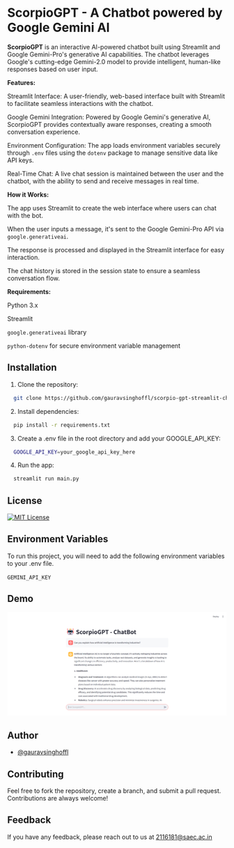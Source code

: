 
# ScorpioGPT - A Chatbot powered by Google Gemini AI

**ScorpioGPT** is an interactive AI-powered chatbot built using Streamlit and Google Gemini-Pro's generative AI capabilities. The chatbot leverages Google's cutting-edge Gemini-2.0 model to provide intelligent, human-like responses based on user input.

**Features:**

Streamlit Interface: A user-friendly, web-based interface built with Streamlit to facilitate seamless interactions with the chatbot.

Google Gemini Integration: Powered by Google Gemini's generative AI, ScorpioGPT provides contextually aware responses, creating a smooth conversation experience.

Environment Configuration: The app loads environment variables securely through `.env` files using the `dotenv` package to manage sensitive data like API keys.

Real-Time Chat: A live chat session is maintained between the user and the chatbot, with the ability to send and receive messages in real time.

**How it Works:**

The app uses Streamlit to create the web interface where users can chat with the bot.

When the user inputs a message, it's sent to the Google Gemini-Pro API via `google.generativeai`.

The response is processed and displayed in the Streamlit interface for easy interaction.

The chat history is stored in the session state to ensure a seamless conversation flow.

**Requirements:**

Python 3.x

Streamlit

`google.generativeai` library

`python-dotenv` for secure environment variable management


## Installation

1. Clone the repository:

```bash
  git clone https://github.com/gauravsinghoffl/scorpio-gpt-streamlit-chatbot.git

```

2. Install dependencies:

```bash
  pip install -r requirements.txt

```
3. Create a .env file in the root directory and add your GOOGLE_API_KEY:

```bash
  GOOGLE_API_KEY=your_google_api_key_here

```
4. Run the app:
```bash
  streamlit run main.py

```
## License

[![MIT License](https://img.shields.io/badge/License-MIT-green.svg)](https://choosealicense.com/licenses/mit/)


## Environment Variables

To run this project, you will need to add the following environment variables to your .env file.

`GEMINI_API_KEY`




## Demo

![ScorpioGPT Demo Screenshot](Demo/scorpio-gpt-demo.png)

## Author

- [@gauravsinghoffl](https://www.github.com/gauravsinghoffl)


## Contributing

Feel free to fork the repository, create a branch, and submit a pull request. Contributions are always welcome!

## Feedback

If you have any feedback, please reach out to us at 2116181@saec.ac.in
